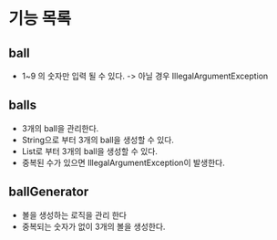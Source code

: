 # 기능 목록

## ball

- 1~9 의 숫자만 입력 될 수 있다. -> 아닐 경우 IllegalArgumentException

## balls

- 3개의 ball을 관리한다.
- String으로 부터 3개의 ball을 생성할 수 있다.
- List<integer>로 부터 3개의 ball을 생성할 수 있다.
- 중복된 수가 있으면 IllegalArgumentException이 발생한다.

## ballGenerator

- 볼을 생성하는 로직을 관리 한다
- 중복되는 숫자가 없이 3개의 볼을 생성한다.